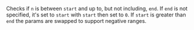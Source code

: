 Checks if <code>n</code> is between <code>start</code> and up to, but not including, <code>end</code>. If <code>end</code> is not specified, it's set to <code>start</code> with <code>start</code> then set to <code>0</code>. If <code>start</code> is greater than <code>end</code> the params are swapped to support negative ranges.
